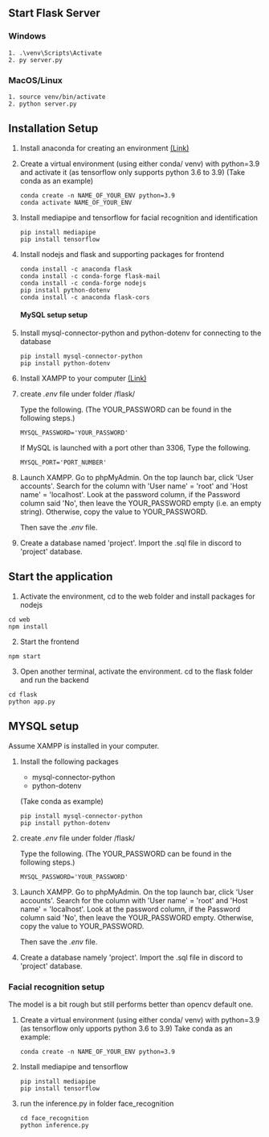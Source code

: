 ## Start Flask Server
### Windows

    1. .\venv\Scripts\Activate
    2. py server.py
    
### MacOS/Linux

    1. source venv/bin/activate
    2. python server.py


## Installation Setup

1. Install anaconda for creating an environment [(Link)](https://www.anaconda.com/products/distribution)

2. Create a virtual environment (using either conda/ venv) with python=3.9 and activate it
    (as tensorflow only supports python 3.6 to 3.9)
    (Take conda as an example)
    ```
    conda create -n NAME_OF_YOUR_ENV python=3.9
    conda activate NAME_OF_YOUR_ENV
    ```

3. Install mediapipe and tensorflow for facial recognition and identification
    ```
    pip install mediapipe
    pip install tensorflow
    ```

4. Install nodejs and flask and supporting packages for frontend
    ```
    conda install -c anaconda flask
    conda install -c conda-forge flask-mail
    conda install -c conda-forge nodejs
    pip install python-dotenv
    conda install -c anaconda flask-cors
    ```

    #### MySQL setup setup
5. Install mysql-connector-python and python-dotenv for connecting to the database
    ```
    pip install mysql-connector-python
    pip install python-dotenv
    ```

6. Install XAMPP to your computer [(Link)](https://www.apachefriends.org/)

7. create _.env_ file under folder /flask/

    Type the following. (The YOUR_PASSWORD can be found in the following steps.)
    ```
    MYSQL_PASSWORD='YOUR_PASSWORD'
    ```

    If MySQL is launched with a port other than 3306, Type the following.
    ```
    MYSQL_PORT='PORT_NUMBER'
    ```



8. Launch XAMPP. Go to phpMyAdmin.
    On the top launch bar, click 'User accounts'. 
    Search for the column with 'User name' = 'root' and 'Host name' = 'localhost'. 
    Look at the password column, if the Password column said 'No', then leave the YOUR_PASSWORD empty (i.e. an empty string). Otherwise, copy the value to YOUR_PASSWORD.


    Then save the _.env_ file.

9. Create a database named 'project'. Import the .sql file in discord to 'project' database.

## Start the application
1. Activate the environment, cd to the web folder and install packages for nodejs
```
cd web
npm install
```

2. Start the frontend
```
npm start
```

3. Open another terminal, activate the environment.
    cd to the flask folder and run the backend
```
cd flask
python app.py
```


## MYSQL setup

Assume XAMPP is installed in your computer.

1. Install the following packages

    * mysql-connector-python
    * python-dotenv

    (Take conda as example)
    ```
    pip install mysql-connector-python
    pip install python-dotenv
    ```

2. create _.env_ file under folder /flask/

    Type the following. (The YOUR_PASSWORD can be found in the following steps.)

    ```
    MYSQL_PASSWORD='YOUR_PASSWORD'
    ```

3. Launch XAMPP. Go to phpMyAdmin.
    On the top launch bar, click 'User accounts'. Search for the column with 'User name' = 'root' and 'Host name' = 'localhost'. Look at the password column, if the Password column said 'No', then leave the YOUR_PASSWORD empty. Otherwise, copy the value to YOUR_PASSWORD.

    Then save the _.env_ file.

4. Create a database namely 'project'. Import the .sql file in discord to 'project' database.



### Facial recognition setup

The model is a bit rough but still performs better than opencv default one.

1. Create a virtual environment (using either conda/ venv) with python=3.9 
    (as tensorflow only upports python 3.6 to 3.9)
    Take conda as an example: 
    ```
    conda create -n NAME_OF_YOUR_ENV python=3.9
    ```
2. Install mediapipe and tensorflow
    ```
    pip install mediapipe
    pip install tensorflow
    ```

3. run the inference.py in folder face_recognition
    ```
    cd face_recognition
    python inference.py
    ```
    